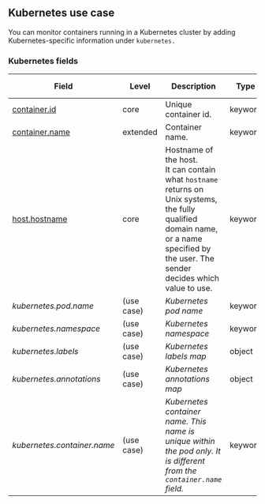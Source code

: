 ## Kubernetes use case

You can monitor containers running in a Kubernetes cluster by adding Kubernetes-specific information under `kubernetes.`


### <a name="kubernetes"></a> Kubernetes fields


| Field  | Level  | Description  | Type  | Multi Field  | Example  |
|---|---|---|---|---|---|
| [container.id](https://github.com/elastic/ecs#container.id)  | core | Unique container id. | keyword |  | `fdbef803fa2b` |
| [container.name](https://github.com/elastic/ecs#container.name)  | extended | Container name. | keyword |  |  |
| [host.hostname](https://github.com/elastic/ecs#host.hostname)  | core | Hostname of the host.<br/>It can contain what `hostname` returns on Unix systems, the fully qualified domain name, or a name specified by the user. The sender decides which value to use. | keyword |  | `kube-high-cpu-42` |
| <a name="kubernetes.pod.name"></a>*kubernetes.pod.name* | (use case) | *Kubernetes pod name* | keyword |  | `foo-webserver` |
| <a name="kubernetes.namespace"></a>*kubernetes.namespace* | (use case) | *Kubernetes namespace* | keyword |  | `foo-team` |
| <a name="kubernetes.labels"></a>*kubernetes.labels* | (use case) | *Kubernetes labels map* | object |  |  |
| <a name="kubernetes.annotations"></a>*kubernetes.annotations* | (use case) | *Kubernetes annotations map* | object |  |  |
| <a name="kubernetes.container.name"></a>*kubernetes.container.name* | (use case) | *Kubernetes container name. This name is unique within the pod only. It is different from the `container.name` field.* | keyword |  |  |



